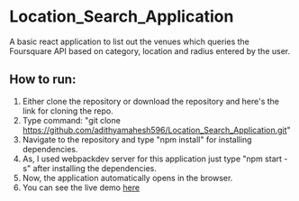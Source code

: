 # Location_Search_Application
A basic react application to list out the venues which queries the Foursquare API based on category, location and radius entered by the user.<br/>
## How to run:
1. Either clone the repository or download the repository and here's the link for cloning the repo.
2. Type command: "git clone https://github.com/adithyamahesh596/Location_Search_Application.git"
3. Navigate to the repository and type "npm install" for installing dependencies.
4. As, I used webpackdev server for this application just type "npm start -s" after installing the dependencies.
5. Now, the application automatically opens in the browser.
6. You can see the live demo [here](http://www.locationsearch.gq)

